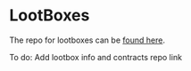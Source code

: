 ﻿---
slug: /current/lootboxes
sidebar_position: 15
sidebar_label: Lootboxes
---


# LootBoxes
The repo for lootboxes can be [found here](https://github.com/ChainSafe/vrf-lootbox-contracts/).

To do: Add lootbox info and contracts repo link